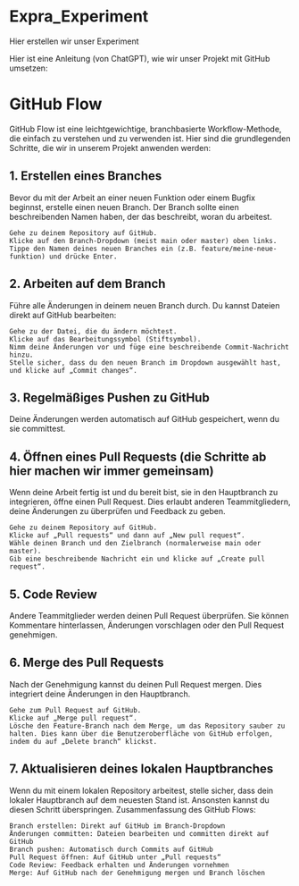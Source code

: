 # Expra_Experiment
Hier erstellen wir unser Experiment

Hier ist eine Anleitung (von ChatGPT), wie wir unser Projekt mit GitHub umsetzen:

# GitHub Flow

GitHub Flow ist eine leichtgewichtige, branchbasierte Workflow-Methode, die einfach zu verstehen und zu verwenden ist. Hier sind die grundlegenden Schritte, die wir in unserem Projekt anwenden werden:

## 1. Erstellen eines Branches

Bevor du mit der Arbeit an einer neuen Funktion oder einem Bugfix beginnst, erstelle einen neuen Branch. Der Branch sollte einen beschreibenden Namen haben, der das beschreibt, woran du arbeitest.

    Gehe zu deinem Repository auf GitHub.
    Klicke auf den Branch-Dropdown (meist main oder master) oben links.
    Tippe den Namen deines neuen Branches ein (z.B. feature/meine-neue-funktion) und drücke Enter.

## 2. Arbeiten auf dem Branch

Führe alle Änderungen in deinem neuen Branch durch. Du kannst Dateien direkt auf GitHub bearbeiten:

    Gehe zu der Datei, die du ändern möchtest.
    Klicke auf das Bearbeitungssymbol (Stiftsymbol).
    Nimm deine Änderungen vor und füge eine beschreibende Commit-Nachricht hinzu.
    Stelle sicher, dass du den neuen Branch im Dropdown ausgewählt hast, und klicke auf „Commit changes“.

## 3. Regelmäßiges Pushen zu GitHub

Deine Änderungen werden automatisch auf GitHub gespeichert, wenn du sie committest.

## 4. Öffnen eines Pull Requests (die Schritte ab hier machen wir immer gemeinsam)

Wenn deine Arbeit fertig ist und du bereit bist, sie in den Hauptbranch zu integrieren, öffne einen Pull Request. Dies erlaubt anderen Teammitgliedern, deine Änderungen zu überprüfen und Feedback zu geben.

    Gehe zu deinem Repository auf GitHub.
    Klicke auf „Pull requests“ und dann auf „New pull request“.
    Wähle deinen Branch und den Zielbranch (normalerweise main oder master).
    Gib eine beschreibende Nachricht ein und klicke auf „Create pull request“.

## 5. Code Review

Andere Teammitglieder werden deinen Pull Request überprüfen. Sie können Kommentare hinterlassen, Änderungen vorschlagen oder den Pull Request genehmigen.

## 6. Merge des Pull Requests

Nach der Genehmigung kannst du deinen Pull Request mergen. Dies integriert deine Änderungen in den Hauptbranch.

    Gehe zum Pull Request auf GitHub.
    Klicke auf „Merge pull request“.
    Lösche den Feature-Branch nach dem Merge, um das Repository sauber zu halten. Dies kann über die Benutzeroberfläche von GitHub erfolgen, indem du auf „Delete branch“ klickst.

## 7. Aktualisieren deines lokalen Hauptbranches

Wenn du mit einem lokalen Repository arbeitest, stelle sicher, dass dein lokaler Hauptbranch auf dem neuesten Stand ist. Ansonsten kannst du diesen Schritt überspringen.
Zusammenfassung des GitHub Flows:

    Branch erstellen: Direkt auf GitHub im Branch-Dropdown
    Änderungen committen: Dateien bearbeiten und committen direkt auf GitHub
    Branch pushen: Automatisch durch Commits auf GitHub
    Pull Request öffnen: Auf GitHub unter „Pull requests“
    Code Review: Feedback erhalten und Änderungen vornehmen
    Merge: Auf GitHub nach der Genehmigung mergen und Branch löschen
